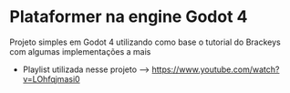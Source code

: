 # Plataformer na engine Godot 4
Projeto simples em Godot 4 utilizando como base o tutorial do Brackeys com algumas implementações a mais
- Playlist utilizada nesse projeto --> https://www.youtube.com/watch?v=LOhfqjmasi0
